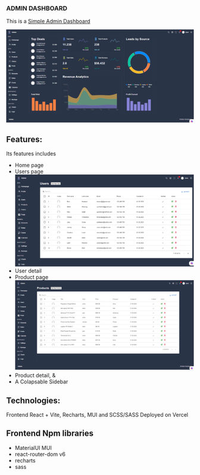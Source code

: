 ### ADMIN DASHBOARD

This is a [Simple Admin Dashboard](https://admin-dashboard-fawn-kappa.vercel.app/)

![Dashboard Overview](./src/assets/admin_overview.png)

## Features:

Its features includes



- Home page
- Users page
  ![Users Page](./src/assets/admin_users_page.png)
- User detail
- Product page
  ![Product Page](./src/assets/admin_product_page.png)
- Product detail, &
- A Colapsable Sidebar

## Technologies:

Frontend
React + Vite, Recharts, MUI and SCSS/SASS
Deployed on Vercel

## Frontend Npm libraries
- MaterialUI MUI
- react-router-dom v6
- recharts
- sass 
  

